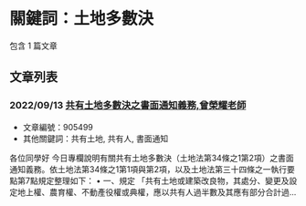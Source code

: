 # 關鍵詞：土地多數決

包含 1 篇文章

## 文章列表

### 2022/09/13 [共有土地多數決之書面通知義務,曾榮耀老師](../../articles/905499_%E5%85%B1%E6%9C%89%E5%9C%9F%E5%9C%B0%E5%A4%9A%E6%95%B8%E6%B1%BA%E4%B9%8B%E6%9B%B8%E9%9D%A2%E9%80%9A%E7%9F%A5%E7%BE%A9%E5%8B%99%2C%E6%9B%BE%E6%A6%AE%E8%80%80%E8%80%81%E5%B8%AB.md)
- 文章編號：905499
- 其他關鍵詞：共有土地, 共有人, 書面通知

各位同學好 今日專欄說明有關共有土地多數決（土地法第34條之1第2項）之書面通知義務。依土地法第34條之1第1項與第2項，以及土地法第三十四條之一執行要點第7點規定整理如下： • 一、規定 「共有土地或建築改良物，其處分、變更及設定地上權、農育權、不動產役權或典權，應以共有人過半數及其應有部分合計過...

